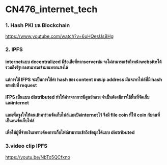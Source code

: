 # CN476_internet_tech
### 1. Hash PKI บน Blockchain
https://www.youtube.com/watch?v=6uHQesUsBHg

### 2. IPFS
#### internetแบบ decentralized มีข้อเสียที่หากserverล่ม จะไม่สามารถเข้าถึงหน้าwebsiteได้ รวมถึงรัฐบาลสามารถเข้ามาแทรกแซงได้
#### แต่การใช้ IFPS จะเป็นการใช้ค่า hash ของ content แทนip address มันจะหาไฟล์ที่มี hash ตรงกับที่ request 
#### IFPS เป็นแบบ distributed ทำให้ต่างจากการมีศูนย์กลาง จำเป็นต้องมีการใช้พื้นที่จัดเก็บและinternet 
#### และเพื่อจูงใจให้คนเข้ามาร่วมจัดเก็บไฟล์และเปิดinternetไว้ จึงมี file coin ที่ให้ coin กับคนที่เป็นคนจัดเก็บไฟล์ 
#### เพื่อให้ผู้ที่จ่ายเงินเพราะต้องการเก็บไฟล์สามารถเข้าถึงข้อมูลได้แบบ distributed

### 3.video clip IPFS
https://youtu.be/NbTo5QCfxno
